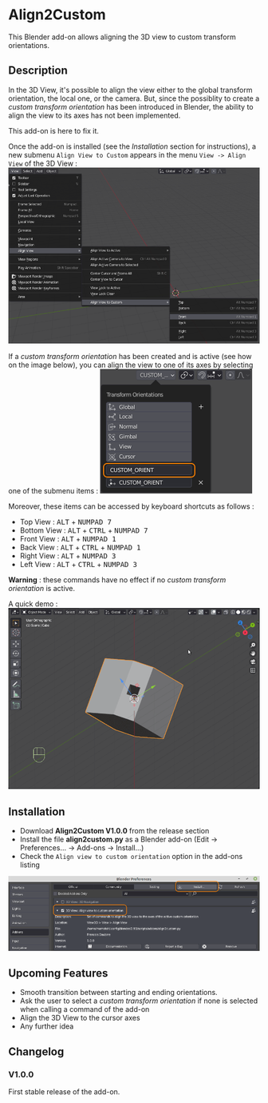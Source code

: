 # Align2Custom

This Blender add-on allows aligning the 3D view to custom transform orientations.


## Description

In the 3D View, it's possible to align the view either to the global transform orientation, the local one, or the camera. But, since the possiblity to create a _custom transform orientation_ has been introduced in Blender, the ability to align the view to its axes has not been implemented.

This add-on is here to fix it.

Once the add-on is installed (see the _Installation_ section for instructions), a new submenu `Align View to Custom` appears in the menu `View -> Align View` of the 3D View :
![alt text](./doc_img/menu_align2custom.png "Align view to custom orientation menu")

If a _custom transform orientation_ has been created and is active (see how on the image below), you can align the view to one of its axes by selecting one of the submenu items :
![alt text](./doc_img/custom_orient_selection.png "Custom transform orientation selection")

Moreover, these items can be accessed by keyboard shortcuts as follows :
 - Top View    : <kbd>ALT</kbd> + <kbd>NUMPAD 7</kbd>
 - Bottom View : <kbd>ALT</kbd> + <kbd>CTRL</kbd> + <kbd>NUMPAD 7</kbd>
 - Front View  : <kbd>ALT</kbd> + <kbd>NUMPAD 1</kbd>
 - Back View   : <kbd>ALT</kbd> + <kbd>CTRL</kbd> + <kbd>NUMPAD 1</kbd>
 - Right View  : <kbd>ALT</kbd> + <kbd>NUMPAD 3</kbd>
 - Left View   : <kbd>ALT</kbd> + <kbd>CTRL</kbd> + <kbd>NUMPAD 3</kbd>

__Warning__ : these commands have no effect if no _custom transform orientation_ is active.

A quick demo :
![alt text](./doc_img/demo_a2c.gif "A2C demo")


## Installation

 - Download __Align2Custom V1.0.0__ from the release section
 - Install the file __align2custom.py__ as a Blender add-on (Edit -> Preferences... -> Add-ons -> Install...)
 - Check the `Align view to custom orientation` option in the add-ons listing
 
![alt text](./doc_img/install_align2custom.png "Installation instructions")


## Upcoming Features

 - Smooth transition between starting and ending orientations.
 - Ask the user to select a _custom transform orientation_ if none is selected when calling a command of the add-on
 - Align the 3D View to the cursor axes
 - Any further idea


## Changelog

### V1.0.0

First stable release of the add-on.

